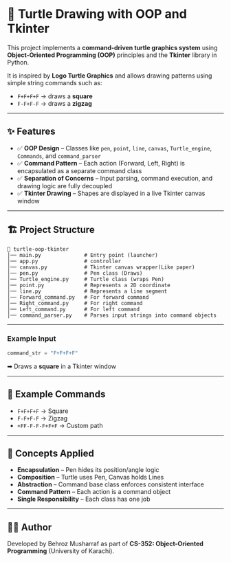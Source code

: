 # 🐢 Turtle Drawing with OOP and Tkinter  

This project implements a **command-driven turtle graphics system** using **Object-Oriented Programming (OOP)** principles and the **Tkinter** library in Python.  

It is inspired by **Logo Turtle Graphics** and allows drawing patterns using simple string commands such as:  

- `F+F+F+F` → draws a **square**  
- `F-F+F-F` → draws a **zigzag**  

---

## ✨ Features  

- ✅ **OOP Design** – Classes like `pen`, `point`, `line`, `canvas`, `Turtle_engine`, `Commands`, and `command_parser`  
- ✅ **Command Pattern** – Each action (Forward, Left, Right) is encapsulated as a separate command class  
- ✅ **Separation of Concerns** – Input parsing, command execution, and drawing logic are fully decoupled  
- ✅ **Tkinter Drawing** – Shapes are displayed in a live Tkinter canvas window   

---

## 🏗 Project Structure  

```
📂 turtle-oop-tkinter
│── main.py              # Entry point (launcher)
│── app.py               # controller
│── canvas.py            # Tkinter canvas wrapper(Like paper)
│── pen.py               # Pen class (Draws)
│── Turtle_engine.py     # Turtle class (wraps Pen)
│── point.py             # Represents a 2D coordinate
│── line.py              # Represents a line segment
│── Forward_command.py   # For forward command
│── Right_command.py     # For right command
│── Left_command.py      # For left command
│── command_parser.py    # Parses input strings into command objects

```

---

### Example Input 

```python
command_str = "F+F+F+F"
```
➡ Draws a **square** in a Tkinter window  

---

## 🔧 Example Commands  

- `F+F+F+F` → Square  
- `F-F+F-F` → Zigzag  
- `+FF-F-F-F+F+F` → Custom path  

---

## 🧠 Concepts Applied  

- **Encapsulation** – Pen hides its position/angle logic  
- **Composition** – Turtle uses Pen, Canvas holds Lines  
- **Abstraction** – Command base class enforces consistent interface  
- **Command Pattern** – Each action is a command object  
- **Single Responsibility** – Each class has one job  

---

## 👨‍💻 Author  

Developed by Behroz Musharraf as part of **CS-352: Object-Oriented Programming** (University of Karachi).  

